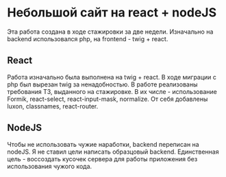 # Небольшой сайт на react + nodeJS

Эта работа создана в ходе стажировки за две недели. 
Изначально на backend использовался php, на frontend - twig + react.

## React

Работа изначально была выполнена на twig + react. В ходе миграции с php был вырезан twig за ненадобностью.
В работе реализованы требования ТЗ, выданного на стажировке. В их числе - использование Formik, react-select, react-input-mask, normalize.
От себя добавлены luxon, classnames, react-router.

## NodeJS

Чтобы не использовать чужие наработки, backend переписан на nodeJS.
Я не ставил цели написать образцовый backend. Единственная цель - воссоздать кусочек сервера для работы приложения без использования чужого кода. 
